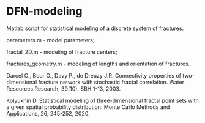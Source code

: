 # DFN-modeling

Matlab script for statistical modeling of a discrete system of fractures.

parameters.m - model parameters;

fractal_2D.m - modeling of fracture centers;

fractures_geometry.m - modeling of lengths and orientation of fractures.

Darcel C., Bour O., Davy P., de Dreuzy J.R. Connectivity properties of two-dimensional fracture network with stochastic fractal correlation. Water Resources Research, 39(10), SBH 1-13, 2003.

Kolyukhin D. Statistical modeling of three-dimensional fractal point sets with a given spatial probability distribution. Monte Carlo Methods and Applications, 26, 245-252, 2020.
